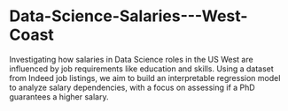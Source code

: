 # Data-Science-Salaries---West-Coast
Investigating how salaries in Data Science roles in the US West are influenced by job requirements like education and skills. Using a dataset from Indeed job listings, we aim to build an interpretable regression model to analyze salary dependencies, with a focus on assessing if a PhD guarantees a higher salary.
